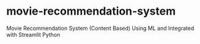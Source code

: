 # movie-recommendation-system
Movie Recommendation System (Content Based) Using ML and Integrated with Streamlit Python
